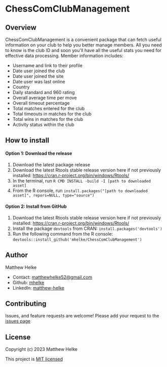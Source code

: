 # ChessComClubManagement

## Overview

ChessComClubManagement is a convenient package that can fetch useful information on your club to help you better manage members. All you need to know is the club ID and soon you'll have all the useful stats you need for effective data processing. Member information includes:
  * Username and link to their profile
  * Date user joined the club
  * Date user joined the site
  * Date user was last online
  * Country
  * Daily standard and 960 rating
  * Overall average time per move
  * Overall timeout percentage
  * Total matches entered for the club
  * Total timeouts in matches for the club
  * Total wins in matches for the club
  * Activity status within the club

## How to install

#### Option 1: Download the release

1. Download the latest package release
2. Download the latest Rtools stable release version here if not previously installed: https://cran.r-project.org/bin/windows/Rtools/
3. In the terminal, run `R CMD INSTALL -build -I [path to downloaded asset]`
4. From the R console, run `install.packages("[path to downloaded asset]", repors=NULL, type="source")`

#### Option 2: Install from GitHub

1. Download the latest Rtools stable release version here if not previously installed: https://cran.r-project.org/bin/windows/Rtools/
2. Install the package `devtools` from CRAN: `install.packages('devtools')`
3. Run the following command from the R console: `devtools::install_github('mhelke/ChessComClubManagement')`

## Author

Matthew Helke

* Contact: [matthewhelke52@gmail.com](mailto:matthewhelke52@gmail.com)
* Github: [mhelke](https://github.com/mhelke)
* LinkedIn: [matthew-helke](https://www.linkedin.com/in/matthew-helke)

## Contributing

Issues, and feature requests are welcome!
Please add your request to the [issues page](https://github.com/mhelke/ChessComClubManagement/issues)

## License

Copyright (c) 2023 Matthew Helke

This project is [MIT licensed](https://github.com/mhelke/ChessComClubManagement/blob/master/LICENSE.md)
